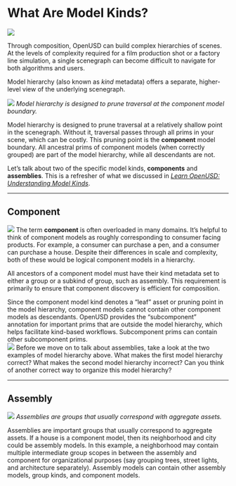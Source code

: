 # What Are Model Kinds?

![](../../images/asset-structure/image35.png)

Through composition, OpenUSD can build complex hierarchies of scenes. At the levels of complexity required for a film production shot or a factory line simulation, a single scenegraph can become difficult to navigate for both algorithms and users.

Model hierarchy (also known as *kind* metadata) offers a separate, higher-level view of the underlying scenegraph.

![](../../images/asset-structure/image57.png)
*Model hierarchy is designed to prune traversal at the component model boundary.*

Model hierarchy is designed to prune traversal at a relatively shallow point in the scenegraph. Without it, traversal passes through all prims in your scene, which can be costly. This pruning point is the **component** model boundary. All ancestral prims of component models (when correctly grouped) are part of the model hierarchy, while all descendants are not. 

Let’s talk about two of the specific model kinds, **components** and **assemblies**. This is a refresher of what we discussed in [*Learn OpenUSD: Understanding Model Kinds*](https://learn.nvidia.com/courses/course-detail?course_id=course-v1:DLI+S-OV-22+V1).

---

## **Component**

![](../../images/asset-structure/image32.png)
The term **component** is often overloaded in many domains. It’s helpful to think of component models as roughly corresponding to consumer facing products. For example, a consumer can purchase a pen, and a consumer can purchase a house. Despite their differences in scale and complexity, both of these would be logical component models in a hierarchy. 

All ancestors of a component model must have their kind metadata set to either a group or a subkind of group, such as assembly. This requirement is primarily to ensure that component discovery is efficient for composition. 

Since the component model kind denotes a “leaf” asset or pruning point in the model hierarchy,  component models cannot contain other component models as descendants. OpenUSD provides the “subcomponent” annotation for important prims that are outside the model hierarchy, which helps facilitate kind-based workflows. Subcomponent prims can contain other subcomponent prims.   
![](../../images/asset-structure/image56.png)
Before we move on to talk about assemblies, take a look at the two examples of model hierarchy above. What makes the first model hierarchy correct? What makes the second model hierarchy incorrect? Can you think of another correct way to organize this model hierarchy? 

---

## **Assembly**

![](../../images/asset-structure/image14.png)
*Assemblies are groups that usually correspond with aggregate assets.*

Assemblies are important groups that usually correspond to aggregate assets. If a house is a component model, then its neighborhood and city could be assembly models. In this example, a neighborhood may contain multiple intermediate group scopes in between the assembly and component for organizational purposes (say grouping trees, street lights, and architecture separately). Assembly models can contain other assembly models, group kinds, and component models.
